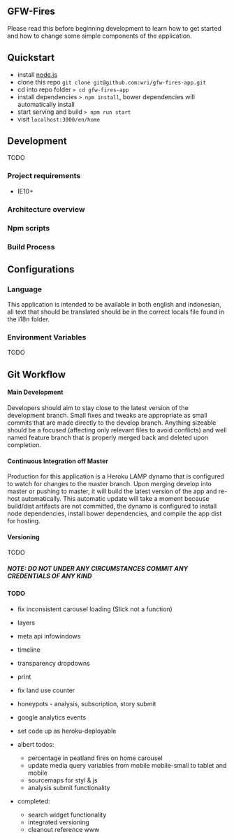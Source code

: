 GFW-Fires
---
Please read this before beginning development to learn how to get started and how to change some simple components of the application.

## Quickstart
- install [node.js](http://nodejs.org/)
- clone this repo `git clone git@github.com:wri/gfw-fires-app.git`
- cd into repo folder `> cd gfw-fires-app`
- install dependencies `> npm install`, bower dependencies will automatically install
- start serving and build `> npm run start`
- visit `localhost:3000/en/home`

## Development
TODO

### Project requirements
- IE10+
### Architecture overview
### Npm scripts
### Build Process

## Configurations

### Language
This application is intended to be available in both english and indonesian, all text that should be translated should be in the correct locals file found in the i18n folder.

### Environment Variables
TODO

## Git Workflow

#### Main Development
Developers should aim to stay close to the latest version of the development branch. Small fixes and tweaks are appropriate as small commits that are made directly to the develop branch.
Anything sizeable should be a focused (affecting only relevant files to avoid conflicts) and well named feature branch that is properly merged back and deleted upon completion.

#### Continuous Integration off Master
Production for this application is a Heroku LAMP dynamo that is configured to watch for changes to the master branch. Upon merging develop into master or pushing to master, it will build the latest version of the app and re-host automatically.
This automatic update will take a moment because build/dist artifacts are not committed, the dynamo is configured to install node dependencies, install bower dependencies, and compile the app dist for hosting.

#### Versioning
TODO

##### NOTE: DO NOT UNDER ANY CIRCUMSTANCES COMMIT ANY CREDENTIALS OF ANY KIND

#### TODO
- fix inconsistent carousel loading (Slick not a function)
- layers
- meta api infowindows
- timeline
- transparency dropdowns
- print
- fix land use counter
- honeypots - analysis, subscription, story submit
- google analytics events
- set code up as heroku-deployable

- albert todos:
  - percentage in peatland fires on home carousel
  - update media query variables from mobile mobile-small to tablet and mobile
  - sourcemaps for styl & js
  - analysis submit functionality

- completed:
  - search widget functionality
  - integrated versioning
  - cleanout reference www
